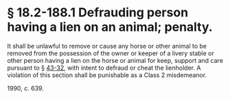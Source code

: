 # § 18.2-188.1 Defrauding person having a lien on an animal; penalty.

<p>It shall be unlawful to remove or cause any horse or other animal to be removed from the possession of the owner or keeper of a livery stable or other person having a lien on the horse or animal for keep, support and care pursuant to § <a href='http://law.lis.virginia.gov/vacode/43-32/'>43-32</a>, with intent to defraud or cheat the lienholder. A violation of this section shall be punishable as a Class 2 misdemeanor.</p><p>1990, c. 639.</p>